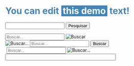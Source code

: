<h1 style="color: #4485b8;">You can edit <span style="background-color: #4485b8; color: #ffffff; padding: 0 5px;">this demo</span> text!</h1>


<style type="text/css"></style>
<div id="w2b-searchbox">
<form id="w2b-searchform" action="/search" method="get">
<input id="s" name="q" value="" type="text" />
<input value="Pesquisar" name="btnG" type="submit"/></form></div>  

<div id="divBusca">
  <input type="text" id="txtBusca" placeholder="Buscar..."/>
  <img src="search3.png" id="btnBusca" alt="Buscar"/>
</div>

<div id="divBusca">
  <img src="search3.png" alt="Buscar..."/>
  <input type="text" id="txtBusca" placeholder="Buscar..."/>
  <button id="btnBusca">Buscar</button>
</div>

<div id="divBusca">
  <img src="search3.png" alt=""/>
  <input type="text" id="txtBusca" placeholder="Buscar..."/>
  <img src="search4.png" alt="Buscar..." id="btnBusca"/>
</div>

<input type="text" name="Nome" size="40" /> 
